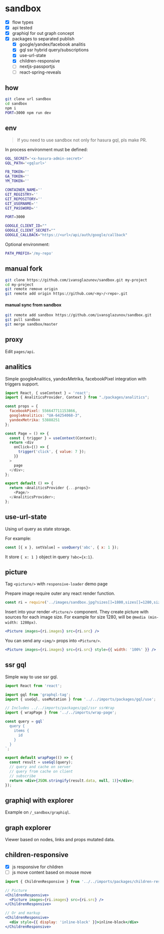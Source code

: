 # sandbox

- [x] flow types
- [x] api tested
- [x] graphiql for out graph concept
- [x] packages to separated publish
  - [x] google/yandex/facebook analitis
  - [x] gql ssr hybrid query/subscriptions
  - [x] use-url-state
  - [x] children-responsive
  - [ ] nextjs-passportjs
  - [ ] react-spring-reveals

## how

```sh
git clone url sandbox
cd sandbox
npm i
PORT=3000 npm run dev
```

## env

> If you need to use sandbox not only for hasura gql, pls make PR.

In process environment must be defined:

```sh
GQL_SECRET='<x-hasura-admin-secret>'
GQL_PATH='<gqlurl>'

FB_TOKEN=''
GA_TOKEN=''
YM_TOKEN=''

CONTAINER_NAME=''
GIT_REGISTRY=''
GIT_REPOSITORY=''
GIT_USERNAME=''
GIT_PASSWORD=''

PORT=3000

GOOGLE_CLIENT_ID=""
GOOGLE_CLIENT_SECRET=""
GOOGLE_CALLBACK="https://<url>/api/auth/google/callback"
```

Optional environment:

```sh
PATH_PREFIX='/my-repo'
```

## manual fork

```bash
git clone https://github.com/ivansglazunov/sandbox.git my-project
cd my-project
git remote remove origin
git remote add origin https://github.com/<my>/<repo>.git
```

#### manual sync from sandbox

```bash
git remote add sandbox https://github.com/ivansglazunov/sandbox.git
git pull sandbox
git merge sandbox/master
```

## proxy

Edit `pages/api`.

## analitics

Simple googleAnalitics, yandexMetrika, facebookPixel integration with triggers support.

```js
import React, { useContext } = 'react';
import { AnaliticsProvider, Context } from "./packages/analitics";

const props = {
  facebookPixel: 556647711153866,
  googleAnalitics: "UA-64254068-3",
  yandexMetrika: 53888251
};

const Page = () => {
  const { trigger } = useContext(Context);
  return <div
    onClick={() => {
      trigger('click', { value: 7 });
    }}
  >
    page
  </div>;
};

export default () => {
  return <AnaliticsProvider {...props}>
    <Page/>
  </AnaliticsProvider>;
};
```

## use-url-state

Using url query as state storage.

For example:

```jsx
const [{ x }, setValue] = useQuery('abc', { x: 1 });
```

It store `{ x: 1 }` object in query `?abc={x:1}`.

## picture

Tag `<picture/>` with `responsive-loader` demo page

Prepare image require outer any react render function.

```jsx
const ri = require('../images/sandbox.jpg?sizes[]=1800,sizes[]=1280,sizes[]=960,sizes[]=600,sizes[]=300,sizes[]=100');
```

Insert into your render `<Picture/>` component. They create picture with sources for each image size. For example for size 1280, will be `@media (min-width: 1280px)`.

```jsx
<Picture images={ri.images} src={ri.src} />
```

You can send any `<img/>` props into `<Picture/>`.

```jsx
<Picture images={ri.images} src={ri.src} style={{ width: '100%' }} />
```

## ssr gql

Simple way to use ssr gql.

```jsx
import React from 'react';

import gql from 'graphql-tag';
import { useGql, useMutation } from '../../imports/packages/gql/use';

// Includes ../../imports/packages/gql/ssr ssrWrap
import { wrapPage } from '../../imports/wrap-page';

const query = gql`
  query {
    items {
      id
    }
  }
`;

export default wrapPage(() => {
  const result = useGql(query);
  // query and cache on server
  // query from cache on client
  // subscribe
  return <div>{JSON.stringify(result.data, null, 1)}</div>;
});
```

## graphiql with explorer

Example on `/_sandbox/graphiql`.

## graph explorer

Viewer based on nodes, links and props mutated data.

## children-responsive

- [x] js responsive for children
- [ ] js move content based on mouse move

```jsx
import { ChildrenResponsive } from '../../imports/packages/children-responsive';

// Picture
<ChildrenResponsive>
  <Picture images={ri.images} src={ri.src} />
</ChildrenResponsive>

// Or and markup
<ChildrenResponsive>
  <div style={{ display: 'inline-block' }}>inline-block</div>
</ChildrenResponsive>
```